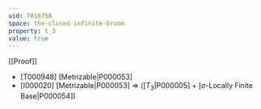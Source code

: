 ```yaml
---
uid: T016758
space: the-closed-infinite-broom
property: t_3
value: true
---
```

[[Proof]]

* [T000948] [Metrizable|P000053]
* [I000020] [Metrizable|P000053] => ([$T_3$|P000005] + [$\sigma$-Locally Finite Base|P000054])

